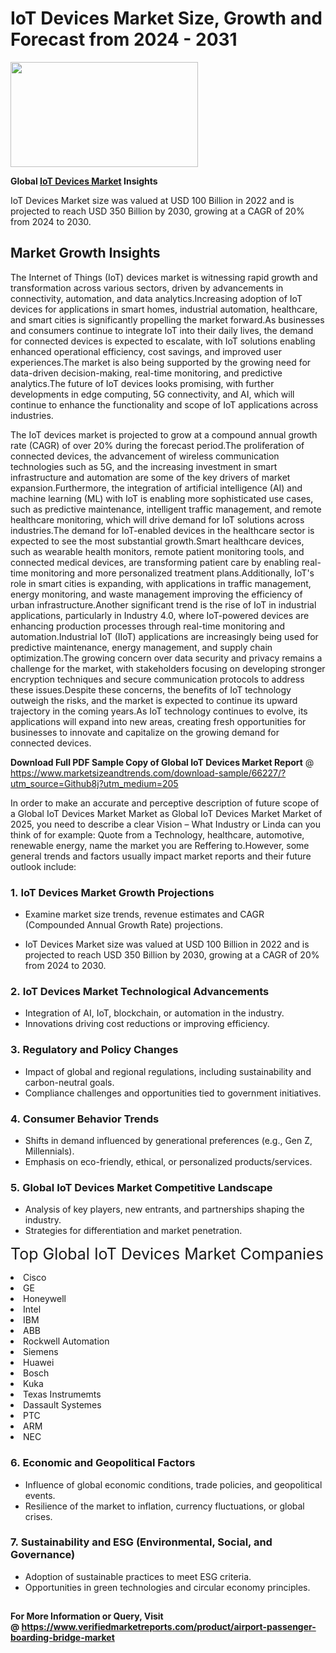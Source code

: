 <H1>IoT Devices Market Size, Growth and Forecast from 2024 - 2031</H1><img class="aligncenter size-medium wp-image-584254" src="https://thirdeyenews.in/wp-content/uploads/2024/09/Global-Market-Research-300x168.jpeg" alt="" width="300" height="168" /><p><strong>Global&nbsp;<a href="https://www.marketsizeandtrends.com/download-sample/66227/?utm_source=Github8j?utm_medium=205">IoT Devices Market</a> Insights</strong></p><p>IoT Devices Market size was valued at USD 100 Billion in 2022 and is projected to reach USD 350 Billion by 2030, growing at a CAGR of 20% from 2024 to 2030.</p><p><h2>Market Growth Insights</h2> <p>The Internet of Things (IoT) devices market is witnessing rapid growth and transformation across various sectors, driven by advancements in connectivity, automation, and data analytics.Increasing adoption of IoT devices for applications in smart homes, industrial automation, healthcare, and smart cities is significantly propelling the market forward.As businesses and consumers continue to integrate IoT into their daily lives, the demand for connected devices is expected to escalate, with IoT solutions enabling enhanced operational efficiency, cost savings, and improved user experiences.The market is also being supported by the growing need for data-driven decision-making, real-time monitoring, and predictive analytics.The future of IoT devices looks promising, with further developments in edge computing, 5G connectivity, and AI, which will continue to enhance the functionality and scope of IoT applications across industries.</p> <p>The IoT devices market is projected to grow at a compound annual growth rate (CAGR) of over 20% during the forecast period.The proliferation of connected devices, the advancement of wireless communication technologies such as 5G, and the increasing investment in smart infrastructure and automation are some of the key drivers of market expansion.Furthermore, the integration of artificial intelligence (AI) and machine learning (ML) with IoT is enabling more sophisticated use cases, such as predictive maintenance, intelligent traffic management, and remote healthcare monitoring, which will drive demand for IoT solutions across industries.The demand for IoT-enabled devices in the healthcare sector is expected to see the most substantial growth.Smart healthcare devices, such as wearable health monitors, remote patient monitoring tools, and connected medical devices, are transforming patient care by enabling real-time monitoring and more personalized treatment plans.Additionally, IoT's role in smart cities is expanding, with applications in traffic management, energy monitoring, and waste management improving the efficiency of urban infrastructure.Another significant trend is the rise of IoT in industrial applications, particularly in Industry 4.0, where IoT-powered devices are enhancing production processes through real-time monitoring and automation.Industrial IoT (IIoT) applications are increasingly being used for predictive maintenance, energy management, and supply chain optimization.The growing concern over data security and privacy remains a challenge for the market, with stakeholders focusing on developing stronger encryption techniques and secure communication protocols to address these issues.Despite these concerns, the benefits of IoT technology outweigh the risks, and the market is expected to continue its upward trajectory in the coming years.As IoT technology continues to evolve, its applications will expand into new areas, creating fresh opportunities for businesses to innovate and capitalize on the growing demand for connected devices.</p> <p><span class=""><strong>Download Full PDF Sample Copy of Global IoT Devices Market Report</strong> @ <a href="https://www.marketsizeandtrends.com/download-sample/66227/?utm_source=Github8j?utm_medium=205" target="_blank">https://www.marketsizeandtrends.com/download-sample/66227/?utm_source=Github8j?utm_medium=205</a></span></p><p>In order to make an accurate and perceptive description of future scope of a Global&nbsp;IoT Devices Market Market as Global&nbsp;IoT Devices Market Market of 2025, you need to describe a clear Vision &ndash; What Industry or Linda can you think of for example: Quote from a Technology, healthcare, automotive, renewable energy, name the market you are Reffering to.However, some general trends and factors usually impact market reports and their future outlook include:</p><h3>1.&nbsp;<strong>IoT Devices Market Growth Projections</strong></h3><ul><li>Examine market size trends, revenue estimates and CAGR (Compounded Annual Growth Rate) projections.</li><li><p>IoT Devices Market size was valued at USD 100 Billion in 2022 and is projected to reach USD 350 Billion by 2030, growing at a CAGR of 20% from 2024 to 2030.</p></li></ul><h3>2.&nbsp;<strong>IoT Devices Market Technological Advancements</strong></h3><ul><li>Integration of AI, IoT, blockchain, or automation in the industry.</li><li>Innovations driving cost reductions or improving efficiency.</li></ul><h3>3.&nbsp;<strong>Regulatory and Policy Changes</strong></h3><ul><li>Impact of global and regional regulations, including sustainability and carbon-neutral goals.</li><li>Compliance challenges and opportunities tied to government initiatives.</li></ul><h3>4.&nbsp;<strong>Consumer Behavior Trends</strong></h3><ul><li>Shifts in demand influenced by generational preferences (e.g., Gen Z, Millennials).</li><li>Emphasis on eco-friendly, ethical, or personalized products/services.</li></ul><h3>5.&nbsp;<strong>Global IoT Devices Market Competitive Landscape</strong></h3><ul><li>Analysis of key players, new entrants, and partnerships shaping the industry.</li><li>Strategies for differentiation and market penetration.</li></ul><p data-pm-slice="1 1 []"><span style="color: inherit; font-family: inherit; font-size: 25px;">Top Global IoT Devices Market Companies</span></p><div class="" data-test-id=""><p><li>Cisco</li><li> GE</li><li> Honeywell</li><li> Intel</li><li> IBM</li><li> ABB</li><li> Rockwell Automation</li><li> Siemens</li><li> Huawei</li><li> Bosch</li><li> Kuka</li><li> Texas Instrumemts</li><li> Dassault Systemes</li><li> PTC</li><li> ARM</li><li> NEC</li></p></div><h3>6.&nbsp;<strong>Economic and Geopolitical Factors</strong></h3><ul><li>Influence of global economic conditions, trade policies, and geopolitical events.</li><li>Resilience of the market to inflation, currency fluctuations, or global crises.</li></ul><h3>7.&nbsp;<strong>Sustainability and ESG (Environmental, Social, and Governance)</strong></h3><ul><li>Adoption of sustainable practices to meet ESG criteria.</li><li>Opportunities in green technologies and circular economy principles.</li></ul><h2><strong style="font-size: 14px;">For More Information or Query, Visit @&nbsp;</strong><a style="background-color: #ffffff; font-size: 14px;" href="https://www.marketsizeandtrends.com/report/iot-devices-market/" target="_blank">https://www.verifiedmarketreports.com/product/airport-passenger-boarding-bridge-market</a></h2>